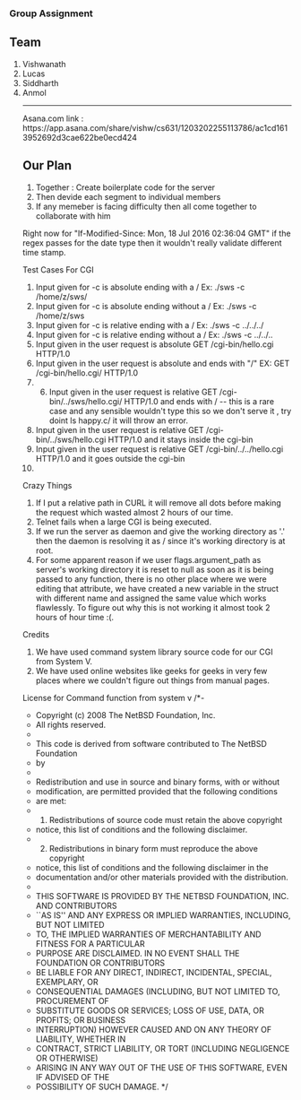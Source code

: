 ### Group Assignment 

## Team
<ol>
<li>Vishwanath</li>
<li>Lucas</li>
<li>Siddharth</li>
<li>Anmol</li>

<hr>
Asana.com link : <a>https://app.asana.com/share/vishw/cs631/1203202255113786/ac1cd1613952692d3cae622be0ecd424
</a>



## Our Plan
<ol>
<li>Together : Create boilerplate code for the server</li>
<li>Then devide each segment to individual members</li>
<li>If any memeber is facing difficulty then all come together to collaborate with him</li>
</ol>

Right now for "If-Modified-Since: Mon, 18 Jul 2016 02:36:04 GMT" if the regex passes for the date type then it wouldn't really validate different time stamp.
  
  Test Cases For CGI
  1. Input given for -c is absolute ending with a / Ex: ./sws -c /home/z/sws/
  2. Input given for -c is absolute ending without a / Ex: ./sws -c /home/z/sws
  3. Input given for -c is relative ending with a / Ex: ./sws -c ../../../
  4. Input given for -c is relative ending without a / Ex: ./sws -c ../../..
  5. Input given in the user request is absolute GET /cgi-bin/hello.cgi HTTP/1.0
  6. Input given in the user request is absolute and ends with "/" EX: GET /cgi-bin/hello.cgi/ HTTP/1.0
  7.  6. Input given in the user request is relative GET /cgi-bin/../sws/hello.cgi/ HTTP/1.0 and ends with / -- this is a rare case and any sensible wouldn't type this so we don't serve it , try doint ls happy.c/ it will throw an error.
  8. Input given in the user request is relative GET /cgi-bin/../sws/hello.cgi HTTP/1.0 and it stays inside the cgi-bin
  9. Input given in the user request is relative GET /cgi-bin/../../hello.cgi HTTP/1.0 and it goes outside the cgi-bin
  8.  


Crazy Things
1. If I put a relative path in CURL it will remove all dots before making the request which
    wasted almost 2 hours of our time.
2. Telnet fails when a large CGI is being executed.
3. If we run the server as daemon and give the working directory as '.' then the daemon is resolving 
    it as / since it's working directory is at root.
4. For some apparent reason if we user flags.argument_path as server's working directory
    it is reset to null as soon as it is being passed to any function, there is no other place
    where we were editing that attribute, we have created a new variable in the struct with
    different name and assigned the same value which works flawlessly. To figure out why this is 
    not working it almost took 2 hours of hour time :(.

Credits
1. We have used command system library source code for our CGI from System V.
2. We have used online websites like geeks for geeks in very few places where we couldn't figure
    out things from manual pages.

License for Command function from system v
/*-
 * Copyright (c) 2008 The NetBSD Foundation, Inc.
 * All rights reserved.
 *
 * This code is derived from software contributed to The NetBSD Foundation
 * by 
 *
 * Redistribution and use in source and binary forms, with or without
 * modification, are permitted provided that the following conditions
 * are met:
 * 1. Redistributions of source code must retain the above copyright
 *    notice, this list of conditions and the following disclaimer.
 * 2. Redistributions in binary form must reproduce the above copyright
 *    notice, this list of conditions and the following disclaimer in the
 *    documentation and/or other materials provided with the distribution.
 *
 * THIS SOFTWARE IS PROVIDED BY THE NETBSD FOUNDATION, INC. AND CONTRIBUTORS
 * ``AS IS'' AND ANY EXPRESS OR IMPLIED WARRANTIES, INCLUDING, BUT NOT LIMITED
 * TO, THE IMPLIED WARRANTIES OF MERCHANTABILITY AND FITNESS FOR A PARTICULAR
 * PURPOSE ARE DISCLAIMED.  IN NO EVENT SHALL THE FOUNDATION OR CONTRIBUTORS
 * BE LIABLE FOR ANY DIRECT, INDIRECT, INCIDENTAL, SPECIAL, EXEMPLARY, OR
 * CONSEQUENTIAL DAMAGES (INCLUDING, BUT NOT LIMITED TO, PROCUREMENT OF
 * SUBSTITUTE GOODS OR SERVICES; LOSS OF USE, DATA, OR PROFITS; OR BUSINESS
 * INTERRUPTION) HOWEVER CAUSED AND ON ANY THEORY OF LIABILITY, WHETHER IN
 * CONTRACT, STRICT LIABILITY, OR TORT (INCLUDING NEGLIGENCE OR OTHERWISE)
 * ARISING IN ANY WAY OUT OF THE USE OF THIS SOFTWARE, EVEN IF ADVISED OF THE
 * POSSIBILITY OF SUCH DAMAGE.
 */